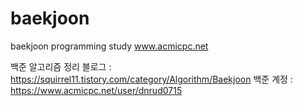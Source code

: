 # baekjoon
baekjoon programming study
www.acmicpc.net

백준 알고리즘 정리 블로그 : https://squirrel11.tistory.com/category/Algorithm/Baekjoon
백준 계정 : https://www.acmicpc.net/user/dnrud0715
